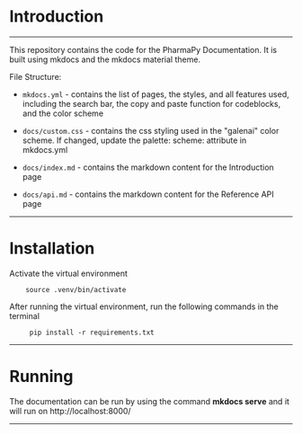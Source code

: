 # **Introduction**

---

This repository contains the code for the PharmaPy  Documentation. It is built using mkdocs and the mkdocs material theme. 

File Structure:

* `mkdocs.yml` - contains the list of pages, the styles, and all features used, including the search bar, the copy and paste function for codeblocks, and the color scheme

* `docs/custom.css` - contains the css styling used in the "galenai" color scheme. If changed, update the palette: scheme: attribute in mkdocs.yml

* `docs/index.md` - contains the markdown content for the Introduction page

* `docs/api.md` - contains the markdown content for the Reference API page


---

# Installation

Activate the virtual environment
```
    source .venv/bin/activate
```

After running the virtual environment, run the following commands in the terminal

```
     pip install -r requirements.txt
```

---

# Running

The documentation can be run by using the command <strong>mkdocs serve</strong> and it will run on http://localhost:8000/

---

